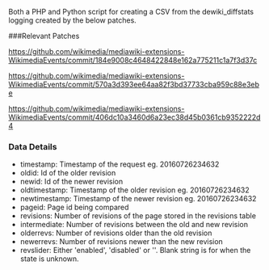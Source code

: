 Both a PHP and Python script for creating a CSV from the dewiki_diffstats logging created by the below patches.

###Relevant Patches

https://github.com/wikimedia/mediawiki-extensions-WikimediaEvents/commit/184e9008c4648422848e162a775211c1a7f3d37c

https://github.com/wikimedia/mediawiki-extensions-WikimediaEvents/commit/570a3d393ee64aa82f3bd37733cba959c88e3ebe

https://github.com/wikimedia/mediawiki-extensions-WikimediaEvents/commit/406dc10a3460d6a23ec38d45b0361cb9352222d4

### Data Details

 - timestamp: Timestamp of the request eg. 20160726234632
 - oldid: Id of the older revision
 - newid: Id of the newer revision
 - oldtimestamp: Timestamp of the older revision eg. 20160726234632
 - newtimestamp: Timestamp of the newer revision eg. 20160726234632
 - pageid: Page id being compared
 - revisions: Number of revisions of the page stored in the revisions table
 - intermediate: Number of revisions between the old and new revision
 - olderrevs: Number of revisions older than the old revision
 - newerrevs: Number of revisions newer than the new revision
 - revslider: Either 'enabled', 'disabled' or ''. Blank string is for when the state is unknown.
